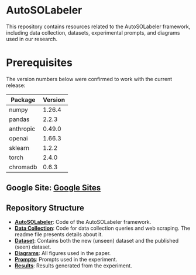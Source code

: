 # AutoSOLabeler

This repository contains resources related to the AutoSOLabeler framework, including data collection, datasets, experimental prompts, and diagrams used in our research.

# Prerequisites

The version numbers below were confirmed to work with the current release:

| Package    | Version   |
|------------|----------|
| numpy      | 1.26.4   |
| pandas     | 2.2.3    |
| anthropic  | 0.49.0   |
| openai     | 1.66.3   |
| sklearn    | 1.2.2    |
| torch      | 2.4.0    |
| chromadb   | 0.6.3    |

## Google Site: [Google Sites](https://sites.google.com/view/autosolabeler)
## Repository Structure
- [**AutoSOLabeler**](./AutoSOLabeler): Code of the AutoSOLabeler framework. 
- [**Data Collection**](./Data%20Collection): Code for data collection queries and web scraping. The readme file presents details about it.
- [**Dataset**](./Dataset): Contains both the new (unseen) dataset and the published (seen) dataset.
- [**Diagrams**](./Diagrams): All figures used in the paper.
- [**Prompts**](./Prompts): Prompts used in the experiment.
- [**Results**](./Results): Results generated from the experiment.
